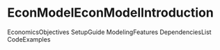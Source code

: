 # EconModelEconModelIntroduction
EconomicsObjectives
SetupGuide
ModelingFeatures
DependenciesList
CodeExamples

